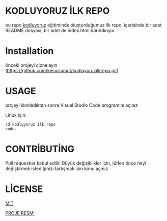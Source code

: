 # KODLUYORUZ İLK REPO
 bu repo [kodluyoruz](https:\\kodluyoruz.org) eğitiminde oluşturduğumuz ilk repo. içerisinde bir adet README dosyası, bir adet de index.html barındırıyor.

 # Installation
 önceki projeyi clonelayın
 (https://github.com/kesiciiumut/kodluyoruzilkrepo.git)
 # USAGE
 projeyi klonladıktan sonra Visual Studio Code programını açınız
 

 Linux için:
 ``` 
 cd kodluyoruz ilk repo
 code.
 ```
 # CONTRİBUTİNG
 Pull requestler kabul edilir. Büyük değişiklikler için, lütfen önce neyi değiştirmek istediğinizi tartışmak için konu açınız
 # LİCENSE
 [MİT](https:kodluyoruz.org) 



 [PROJE RESMİ](image.png)

